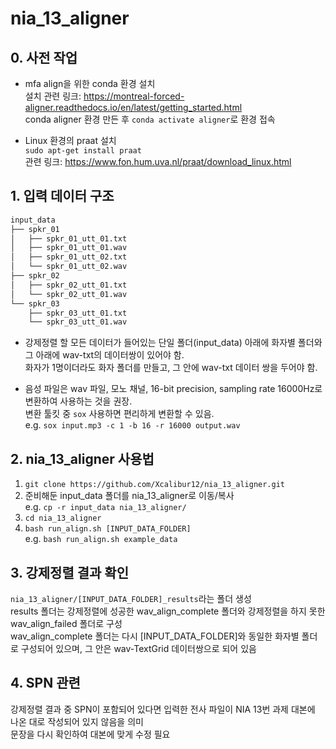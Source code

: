 # nia_13_aligner

## 0. 사전 작업

* mfa align을 위한 conda 환경 설치\
설치 관련 링크: https://montreal-forced-aligner.readthedocs.io/en/latest/getting_started.html \
conda aligner 환경 만든 후 `conda activate aligner`로 환경 접속

* Linux 환경의 praat 설치\
`sudo apt-get install praat`\
관련 링크: https://www.fon.hum.uva.nl/praat/download_linux.html

## 1. 입력 데이터 구조

``` bash
input_data
├── spkr_01
│   ├── spkr_01_utt_01.txt
│   ├── spkr_01_utt_01.wav
│   ├── spkr_01_utt_02.txt
│   └── spkr_01_utt_02.wav
├── spkr_02
│   ├── spkr_02_utt_01.txt
│   └── spkr_02_utt_01.wav
└── spkr_03
    ├── spkr_03_utt_01.txt
    └── spkr_03_utt_01.wav
```

* 강제정렬 할 모든 데이터가 들어있는 단일 폴더(input_data) 아래에 화자별 폴더와 그 아래에 wav-txt의 데이터쌍이 있어야 함.\
화자가 1명이더라도 화자 폴더를 만들고, 그 안에 wav-txt 데이터 쌍을 두어야 함.

* 음성 파일은 wav 파일, 모노 채널, 16-bit precision, sampling rate 16000Hz로 변환하여 사용하는 것을 권장.\
변환 툴킷 중 `sox` 사용하면 편리하게 변환할 수 있음.\
e.g. `sox input.mp3 -c 1 -b 16 -r 16000 output.wav`

## 2. nia_13_aligner 사용법
1. `git clone https://github.com/Xcalibur12/nia_13_aligner.git`
2. 준비해둔 input_data 폴더를 nia_13_aligner로 이동/복사\
e.g. `cp -r input_data nia_13_aligner/`
3. `cd nia_13_aligner`
4. `bash run_align.sh [INPUT_DATA_FOLDER]`\
e.g. `bash run_align.sh example_data`

## 3. 강제정렬 결과 확인
`nia_13_aligner/[INPUT_DATA_FOLDER]_results`라는 폴더 생성\
results 폴더는 강제정렬에 성공한 wav_align_complete 폴더와 강제정렬을 하지 못한 wav_align_failed 폴더로 구성\
wav_align_complete 폴더는 다시 [INPUT_DATA_FOLDER]와 동일한 화자별 폴더로 구성되어 있으며, 그 안은 wav-TextGrid 데이터쌍으로 되어 있음

## 4. SPN 관련
강제정렬 결과 중 SPN이 포함되어 있다면 입력한 전사 파일이 NIA 13번 과제 대본에 나온 대로 작성되어 있지 않음을 의미\
문장을 다시 확인하여 대본에 맞게 수정 필요
